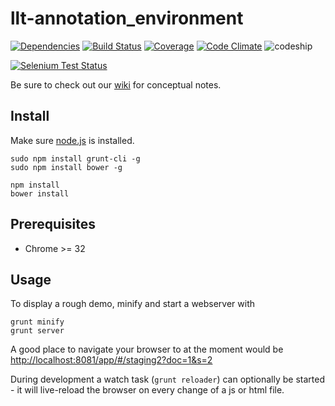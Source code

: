 # llt-annotation_environment

[![Dependencies](http://allthebadges.io/latin-language-toolkit/llt-annotation_environment/gemnasium.png)](http://allthebadges.io/latin-language-toolkit/llt-annotation_environment/gemnasium)
[![Build Status](http://allthebadges.io/latin-language-toolkit/llt-annotation_environment/travis.png)](http://allthebadges.io/latin-language-toolkit/llt-annotation_environment/travis)
[![Coverage](http://allthebadges.io/latin-language-toolkit/llt-annotation_environment/coveralls.png)](http://allthebadges.io/latin-language-toolkit/llt-annotation_environment/coveralls)
[![Code Climate](http://allthebadges.io/latin-language-toolkit/llt-annotation_environment/code_climate.png)](http://allthebadges.io/latin-language-toolkit/llt-annotation_environment/code_climate)
![codeship](https://www.codeship.io/projects/1fbcf7f0-b01d-0131-a029-52deea7632c1/status)


[![Selenium Test Status](https://saucelabs.com/browser-matrix/arethusa.svg)](https://saucelabs.com/u/arethusa)

Be sure to check out our [wiki](https://github.com/latin-language-toolkit/llt-annotation_environment/wiki) for conceptual notes.

## Install

Make sure [node.js](http://nodejs.org) is installed.

```
sudo npm install grunt-cli -g
sudo npm install bower -g

npm install
bower install
```

## Prerequisites

- Chrome >= 32

## Usage

To display a rough demo, minify and start a webserver with

```
grunt minify
grunt server
```
A good place to navigate your browser to at the moment would be [http://localhost:8081/app/#/staging2?doc=1&s=2](http://localhost:8084/app/#/staging2?doc=1&s=2)


During development a watch task (`grunt reloader`) can optionally be
started - it will live-reload the browser on every change of a js or
html file. 
